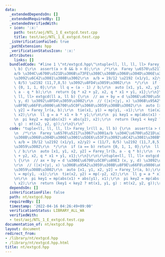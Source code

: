 ```yaml
---
data:
  _extendedDependsOn: []
  _extendedRequiredBy: []
  _extendedVerifiedWith:
  - icon: ':x:'
    path: test/aoj/NTL_1_E_extgcd.test.cpp
    title: test/aoj/NTL_1_E_extgcd.test.cpp
  _isVerificationFailed: true
  _pathExtension: hpp
  _verificationStatusIcon: ':x:'
  attributes:
    links: []
  bundledCode: "#line 1 \"nt/extgcd.hpp\"\ntuple<ll, ll, ll, ll> Farey_lr(ll a, ll\
    \ b) {\r\n  assert(a > 0 && b > 0);\r\n  /*\r\n  Farey \u6570\u5217\u3067\u3001\
    a/b \u304C\u6700\u521D\u306B\u73FE\u308C\u308B\u3068\u304D\u306E\u3001\u5DE6\u53F3\
    \u3092\u6C42\u3081\u308B\u3002\r\n  a/b = 19/12 \u2192 (x1/y1, x2/y2) = (11/7,\
    \ 8/5) \u2192 (11,7,8,5) \u3092\u8FD4\u3059\u3002\r\n  */\r\n  if (a == b) return\
    \ {0, 1, 1, 0};\r\n  ll q = (a - 1) / b;\r\n  auto [x1, y1, x2, y2] = Farey_lr(b,\
    \ a - q * b);\r\n  return {q * x2 + y2, x2, q * x1 + y1, x1};\r\n}\r\n\r\ntuple<ll,\
    \ ll, ll> extgcd(ll a, ll b) {\r\n  // ax + by = d \u306E\u6700\u5C0F\u89E3 (x,\
    \ y, d) \u3092\u8FD4\u3059\u3002\r\n  // (|x|+|y|, x) \u306B\u95A2\u3059\u308B\
    \u8F9E\u66F8\u9806\u6700\u5C0F\u3068\u3059\u308B\u3002\r\n  auto [x1, y1, x2,\
    \ y2] = Farey_lr(a, b);\r\n  tie(x1, y1) = mp(y1, -x1);\r\n  tie(x2, y2) = mp(-y2,\
    \ x2);\r\n  ll g = a * x1 + b * y1;\r\n\r\n  pi key1 = mp(abs(x1) + abs(y1), x1);\r\
    \n  pi key2 = mp(abs(x2) + abs(y2), x2);\r\n  return (key1 < key2 ? mt(x1, y1,\
    \ g) : mt(x2, y2, g));\r\n}\r\n"
  code: "tuple<ll, ll, ll, ll> Farey_lr(ll a, ll b) {\r\n  assert(a > 0 && b > 0);\r\
    \n  /*\r\n  Farey \u6570\u5217\u3067\u3001a/b \u304C\u6700\u521D\u306B\u73FE\u308C\
    \u308B\u3068\u304D\u306E\u3001\u5DE6\u53F3\u3092\u6C42\u3081\u308B\u3002\r\n \
    \ a/b = 19/12 \u2192 (x1/y1, x2/y2) = (11/7, 8/5) \u2192 (11,7,8,5) \u3092\u8FD4\
    \u3059\u3002\r\n  */\r\n  if (a == b) return {0, 1, 1, 0};\r\n  ll q = (a - 1)\
    \ / b;\r\n  auto [x1, y1, x2, y2] = Farey_lr(b, a - q * b);\r\n  return {q * x2\
    \ + y2, x2, q * x1 + y1, x1};\r\n}\r\n\r\ntuple<ll, ll, ll> extgcd(ll a, ll b)\
    \ {\r\n  // ax + by = d \u306E\u6700\u5C0F\u89E3 (x, y, d) \u3092\u8FD4\u3059\u3002\
    \r\n  // (|x|+|y|, x) \u306B\u95A2\u3059\u308B\u8F9E\u66F8\u9806\u6700\u5C0F\u3068\
    \u3059\u308B\u3002\r\n  auto [x1, y1, x2, y2] = Farey_lr(a, b);\r\n  tie(x1, y1)\
    \ = mp(y1, -x1);\r\n  tie(x2, y2) = mp(-y2, x2);\r\n  ll g = a * x1 + b * y1;\r\
    \n\r\n  pi key1 = mp(abs(x1) + abs(y1), x1);\r\n  pi key2 = mp(abs(x2) + abs(y2),\
    \ x2);\r\n  return (key1 < key2 ? mt(x1, y1, g) : mt(x2, y2, g));\r\n}\r\n"
  dependsOn: []
  isVerificationFile: false
  path: nt/extgcd.hpp
  requiredBy: []
  timestamp: '2022-04-16 04:26:49+09:00'
  verificationStatus: LIBRARY_ALL_WA
  verifiedWith:
  - test/aoj/NTL_1_E_extgcd.test.cpp
documentation_of: nt/extgcd.hpp
layout: document
redirect_from:
- /library/nt/extgcd.hpp
- /library/nt/extgcd.hpp.html
title: nt/extgcd.hpp
---
```

